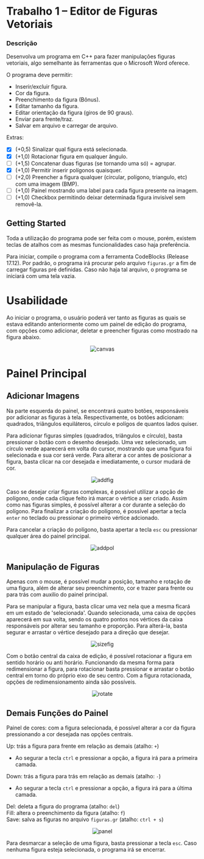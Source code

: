 <h1>Trabalho 1 – Editor de Figuras Vetoriais</h1>

<h3> Descrição </h3>

Desenvolva um programa em C++ para fazer manipulações figuras vetoriais, algo semelhante às
ferramentas que o Microsoft Word oferece.

O programa deve permitir:

- Inserir/excluir figura.
- Cor da figura.
- Preenchimento da figura (Bônus).
- Editar tamanho da figura.
- Editar orientação da figura (giros de 90 graus).
- Enviar para frente/traz.
- Salvar em arquivo e carregar de arquivo.

Extras:

- [x] (+0,5) Sinalizar qual figura está selecionada.
- [x] (+1,0) Rotacionar figura em qualquer ângulo.
- [ ] (+1,5) Concatenar duas figuras (se tornando uma só) = agrupar.
- [x] (+1,0) Permitir inserir polígonos quaisquer.
- [ ] (+2,0) Preencher a figura qualquer (circular, polígono, triangulo, etc) com uma imagem
      (BMP).
- [ ] (+1,0) Painel mostrando uma label para cada figura presente na imagem.
- [ ] (+1,0) Checkbox permitindo deixar determinada figura invisível sem removê-la.

<h2> Getting Started </h2>

Toda a utilização do programa pode ser feita com o mouse, porém, existem teclas de atalhos com as mesmas funcionalidades caso haja preferência.

Para iniciar, compile o programa com a ferramenta CodeBlocks (Release 17.12). Por padrão, o programa irá procurar pelo arquivo `figuras.gr` a fim de carregar figuras pré definidas. Caso não haja tal arquivo, o programa se iniciará com uma tela vazia.

# Usabilidade

Ao iniciar o programa, o usuário poderá ver tanto as figuras as quais se estava editando anteriormente como um painel de edição do programa, com opções como adicionar, deletar e preencher figuras como mostrado na figura abaixo.

<p align="center"> 
  <img src="media/exemplo1.png" alt="canvas"/>
</p>

# Painel Principal

## Adicionar Imagens

Na parte esquerda do painel, se encontrará quatro botões, responsáveis por adicionar as figuras à tela. Respectivamente, os botões adicionam: quadrados, triângulos equiláteros, círculo e polígos de quantos lados quiser.

Para adicionar figuras simples (quadrados, triângulos e círculo), basta pressionar o botão com o desenho desejado. Uma vez selecionado, um círculo verde aparecerá em volta do cursor, mostrando que uma figura foi selecionada e sua cor será verde. Para alterar a cor antes de posicionar a figura, basta clicar na cor desejada e imediatamente, o cursor mudará de cor.

<p align="center"> 
  <img src="media/gifex1.gif" alt="addfig"/>
</p>

Caso se desejar criar figuras complexas, é possível utilizar a opção de polígono, onde cada clique feito irá marcar o vértice a ser criado. Assim como nas figuras simples, é possível alterar a cor durante a seleção do polígono. Para finalizar a criação do polígono, é possível apertar a tecla `enter` no teclado ou pressionar o primeiro vértice adcionado.

Para cancelar a criação do polígono, basta apertar a tecla `esc` ou pressionar qualquer área do painel principal.

<p align="center"> 
  <img src="media/polygonex1.gif" alt="addpol"/>
</p>

## Manipulação de Figuras

Apenas com o mouse, é possível mudar a posição, tamanho e rotação de uma figura, além de alterar seu preenchimento, cor e trazer para frente ou para trás com auxilio do painel principal.

Para se manipular a figura, basta clicar uma vez nela que a mesma ficará em um estado de 'selecionada'. Quando selecionada, uma caixa de opções aparecerá em sua volta, sendo os quatro pontos nos vértices da caixa responsáveis por alterar seu tamanho e proporção. Para alterá-la, basta segurar e arrastar o vértice desejado para a direção que desejar.

<p align="center"> 
  <img src="media/gifex2.gif" alt="sizefig"/>
</p>

Com o botão central da caixa de edição, é possível rotacionar a figura em sentido horário ou anti horário. Funcionando da mesma forma para redimensionar a figura, para rotacionar basta pressionar e arrastar o botão central em torno do próprio eixo de seu centro. Com a figura rotacionada, opções de redimensionamento ainda são possíveis.

<p align="center"> 
  <img src="media/resizeex.gif" alt="rotate"/>
</p>

## Demais Funções do Painel

Painel de cores: com a figura selecionada, é possível alterar a cor da figura pressionando a cor desejada nas opções centrais.

Up: trás a figura para frente em relação as demais (atalho: `+`)
  - Ao segurar a tecla `ctrl` e pressionar a opção, a figura irá para a primeira camada.

Down: trás a figura para trás em relação as demais (atalho: `-`)
  - Ao segurar a tecla `ctrl` e pressionar a opção, a figura irá para a última camada.

Del: deleta a figura do programa (atalho: `del`)\
Fill: altera o preenchimento da figura (atalho: `f`)\
Save: salva as figuras no arquivo `figuras.gr` (atalho: `ctrl + s`)

<p align="center"> 
  <img src="media/morefunctions.gif" alt="panel"/>
</p>

Para desmarcar a seleção de uma figura, basta pressionar a tecla `esc`. Caso nenhuma figura esteja selecionada, o programa irá se encerrar.